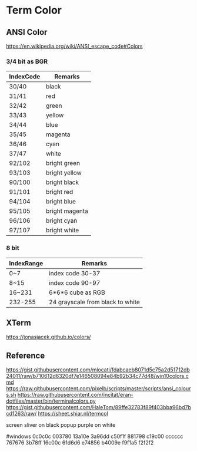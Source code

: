 # Term Color

## ANSI Color

https://en.wikipedia.org/wiki/ANSI_escape_code#Colors

### 3/4 bit as BGR

| IndexCode | Remarks           |
| ---       | ---               |
| 30/40     | black             |
| 31/41     | red               |
| 32/42     | green             |
| 33/43     | yellow            |
| 34/44     | blue              |
| 35/45     | magenta           |
| 36/46     | cyan              |
| 37/47     | white             |
| 92/102    | bright green      |
| 93/103    | bright yellow     |
| 90/100    | bright black      |
| 91/101    | bright red        |
| 94/104    | bright blue       |
| 95/105    | bright magenta    |
| 96/106    | bright cyan       |
| 97/107    | bright white      |

### 8 bit

| IndexRange    | Remarks                           |
| ---           | ---                               |
| 0~7           | index code 30-37                  |
| 8~15          | index code 90-97                  |
| 16~231        | 6\*6\*6 cube as RGB               |
| 232-255       | 24 grayscale from black to white  |

## XTerm

https://jonasjacek.github.io/colors/

## Reference

https://gist.githubusercontent.com/mlocati/fdabcaeb8071d5c75a2d51712db24011/raw/b710612d6320df7e146508094e84b92b34c77d48/win10colors.cmd
https://raw.githubusercontent.com/pixelb/scripts/master/scripts/ansi_colours.sh
https://raw.githubusercontent.com/incitat/eran-dotfiles/master/bin/terminalcolors.py
https://gist.githubusercontent.com/HaleTom/89ffe32783f89f403bba96bd7bcd1263/raw/
https://sheet.shiar.nl/termcol

screen sliver on black
popup purple on white

#windows
 0c0c0c 003780 13a10e 3a96dd c50f1f 881798 c19c00 cccccc
 767676 3b78ff 16c00c 61d6d6 e74856 b4009e f9f1a5 f2f2f2
